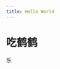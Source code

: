 ```yaml
---
title: Hello World
---
```


# 吃鹤鹤

乐

<script src="https://giscus.app/client.js"
        data-repo="Hakuin123/hexo-test"
        data-repo-id="R_kgDOJOiHAA"
        data-category="Announcements"
        data-category-id="DIC_kwDOJOiHAM4CVaAt"
        data-mapping="pathname"
        data-strict="0"
        data-reactions-enabled="1"
        data-emit-metadata="0"
        data-input-position="top"
        data-theme="preferred_color_scheme"
        data-lang="zh-CN"
        crossorigin="anonymous"
        async>
</script>
